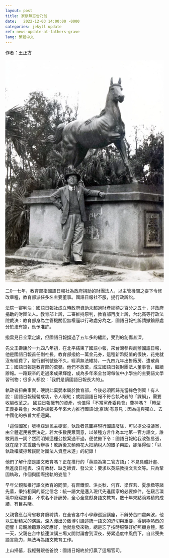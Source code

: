 ```yaml
---
layout: post
title: 家祭無忘告乃翁
date:   2022-12-03 14:00:00 -0000
categories: jekyll update
ref: news-update-at-fathers-grave
lang: 繁體中文
---
```

作者：王正方

![image](/assets/imgs/shoukang_wang.webp "國語日報第一任副社長王壽康。王正方提供")


二0一七年，教育部指國語日報社為政府捐助的財團法人，以主管機關之姿下令修改章程，教育部派任多名主要董事。國語日報社不服，提行政訴訟。

法院一審判決：國語日報社成立時政府資助未超過財產總額之百分之五十，非政府捐助的財團法人。教育部上訴，二審維持原判，教育部再度上訴，台北高等行政法院裁決：教育部身為主管機關但無權逕以行政處分為之，國語日報社訴請撤銷原處分於法有據，應予准許。

撥雲見日全案定讞，但國語日報撐過了五年多的纏訟，受到的創傷甚深。

先父王壽康於一九四八年初，在北平結束了國語小報，來台灣參與創辦國語日報，他是國語日報首任副社長。教育部撥給一萬金元券，這種新幣貶值的很快，花完就沒有經費了，發行創刊號後不久，經濟無法維持，一九四九年出售廠房、遣散員工；國語日報是教育部的棄嬰。他們不放棄，成立國語日報財團法人董事會，繼續辦報。一路艱辛的走過來成果輝煌，成為多年來全台灣每位中小學生的主要語文學習刊物；很多人都說：「我們是讀國語日報長大的」。

執政者扭曲事實，硬說此棄嬰本屬於教育部，今後必須回歸充當綠色側翼！有人說：國語日報經營成功，令人眼紅；或說國語日報不符合執政者的「課綱」，需要收編改革之。 
國語日報擁有的資產，也值得「不當黨產委員會」費神嗎？「轉型正義委員會」大概對該報多年來大力推行國語(北京話)有意見；因為這與獨立、去中國化的宗旨大相迥異。

「這個國家」號稱亞洲民主櫥窗，執政者意圖將現行國語廢除，可以提公投議案，由全體選民投票決定。若大多數民眾同意，以某種方言作為本地第一官方語文，誰敢罔置一詞？然而明知這種公投案通不過，便仗勢下令：國語日報給我改弦易張，就在麾下乖乖聽令辦事！敗訴後又頻頻花大把納稅人的銀子興訟，卻落得個：「以執政權威掠奪民間財團法人資產未遂」的紀錄！


他們了解什麼是語文教育嗎？正在推行的「英語為第二官方語」：不見具體計畫、無進度日程表、沒有教材、缺乏師資、發公文：要求以英語教授文言文等。只為鞏固執政，作個與國際接軌的姿態？ 

早年父親和推行語文教育的同儕，有齊鐵恨、洪炎秋、何容、梁容若、夏承楹等諸先輩，秉持相同的堅定信念：統一語文是邁入現代先進國家的必要條件。在艱苦環境中廢寢忘食、不求名不計酬勞，全心全意獻身語文教育，數十年來點滴累積的成績，有目共睹。   

父親曾應台灣省教育廳聘請，在全省各中小學辦巡迴講座，不辭勞苦四處奔波，他以生動精采的演說，深入淺出旁徵博引講述統一語文的迫切與重要，得到極熱烈的迴響！母親說聽眾的反應好，他就愈發來勁，總是忘了按時服藥好好照顧身體。那一天，父親在台中接連演講三場又開討論會到深夜，勞累過度中風倒下，自此喪失語言能力，無法再為語文教育工作。

上山掃墓，我輕聲跟爸爸說：國語日報終於打贏了這場官司。

